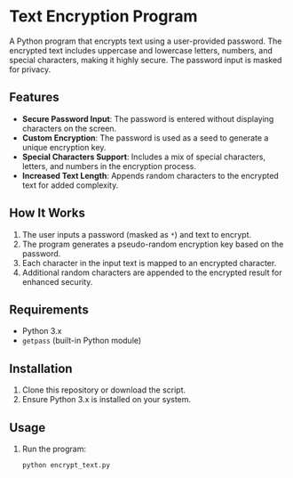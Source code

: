# Text Encryption Program

A Python program that encrypts text using a user-provided password. The encrypted text includes uppercase and lowercase letters, numbers, and special characters, making it highly secure. The password input is masked for privacy.

## Features

- **Secure Password Input**: The password is entered without displaying characters on the screen.
- **Custom Encryption**: The password is used as a seed to generate a unique encryption key.
- **Special Characters Support**: Includes a mix of special characters, letters, and numbers in the encryption process.
- **Increased Text Length**: Appends random characters to the encrypted text for added complexity.

## How It Works

1. The user inputs a password (masked as `*`) and text to encrypt.
2. The program generates a pseudo-random encryption key based on the password.
3. Each character in the input text is mapped to an encrypted character.
4. Additional random characters are appended to the encrypted result for enhanced security.

## Requirements

- Python 3.x
- `getpass` (built-in Python module)

## Installation

1. Clone this repository or download the script.
2. Ensure Python 3.x is installed on your system.

## Usage

1. Run the program:
   ```bash
   python encrypt_text.py
